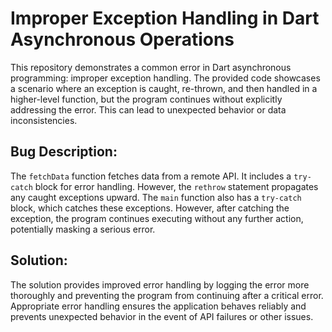 # Improper Exception Handling in Dart Asynchronous Operations

This repository demonstrates a common error in Dart asynchronous programming: improper exception handling. The provided code showcases a scenario where an exception is caught, re-thrown, and then handled in a higher-level function, but the program continues without explicitly addressing the error. This can lead to unexpected behavior or data inconsistencies.

## Bug Description:
The `fetchData` function fetches data from a remote API.  It includes a `try-catch` block for error handling. However, the `rethrow` statement propagates any caught exceptions upward.  The `main` function also has a `try-catch` block, which catches these exceptions. However, after catching the exception, the program continues executing without any further action, potentially masking a serious error.

## Solution:
The solution provides improved error handling by logging the error more thoroughly and preventing the program from continuing after a critical error.  Appropriate error handling ensures the application behaves reliably and prevents unexpected behavior in the event of API failures or other issues.